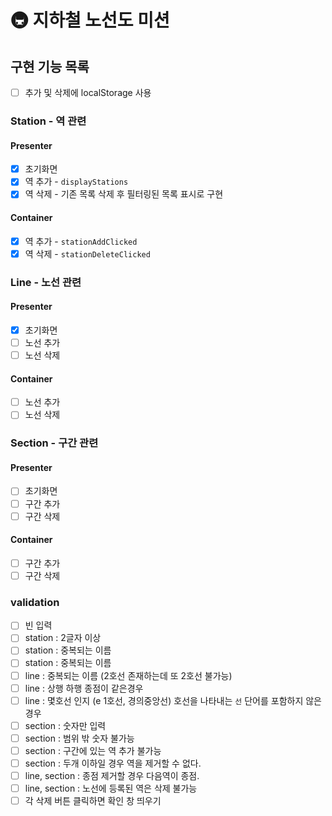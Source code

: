 # 🚇 지하철 노선도 미션

## 구현 기능 목록

- [ ] 추가 및 삭제에 localStorage 사용

### Station - 역 관련

#### Presenter

- [x] 초기화면
- [x] 역 추가 - `displayStations`
- [x] 역 삭제 - 기존 목록 삭제 후 필터링된 목록 표시로 구현

#### Container

- [x] 역 추가 - `stationAddClicked`
- [x] 역 삭제 - `stationDeleteClicked`

### Line - 노선 관련

#### Presenter

- [x] 초기화면
- [ ] 노선 추가
- [ ] 노선 삭제

#### Container

- [ ] 노선 추가
- [ ] 노선 삭제

### Section - 구간 관련

#### Presenter

- [ ] 초기화면
- [ ] 구간 추가
- [ ] 구간 삭제

#### Container

- [ ] 구간 추가
- [ ] 구간 삭제

### validation

- [ ] 빈 입력
- [ ] station : 2글자 이상
- [ ] station : 중복되는 이름
- [ ] station : 중복되는 이름
- [ ] line : 중복되는 이름 (2호선 존재하는데 또 2호선 불가능)
- [ ] line : 상행 하행 종점이 같은경우
- [ ] line : 몇호선 인지 (e 1호선, 경의중앙선) 호선을 나타내는 `선` 단어를 포함하지 않은 경우
- [ ] section : 숫자만 입력
- [ ] section : 범위 밖 숫자 불가능
- [ ] section : 구간에 있는 역 추가 불가능
- [ ] section : 두개 이하일 경우 역을 제거할 수 없다.
- [ ] line, section : 종점 제거할 경우 다음역이 종점.
- [ ] line, section : 노선에 등록된 역은 삭제 불가능
- [ ] 각 삭제 버튼 클릭하면 확인 창 띄우기
